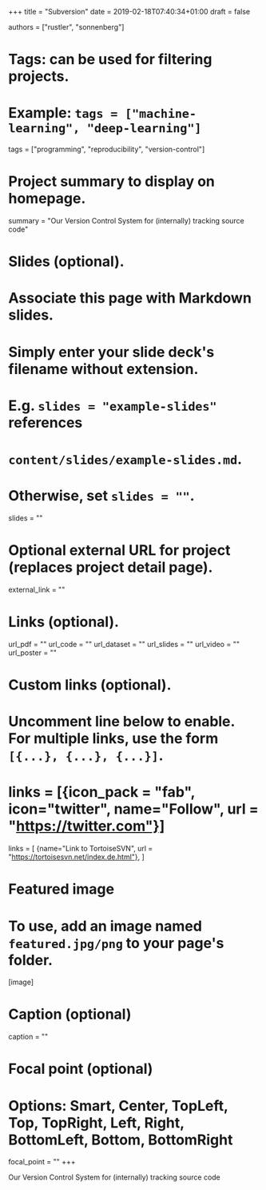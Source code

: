 +++
title = "Subversion"
date = 2019-02-18T07:40:34+01:00
draft = false

authors = ["rustler", "sonnenberg"]

# Tags: can be used for filtering projects.
# Example: `tags = ["machine-learning", "deep-learning"]`
tags = ["programming", "reproducibility", "version-control"]

# Project summary to display on homepage.
summary = "Our Version Control System for (internally) tracking source code"

# Slides (optional).
#   Associate this page with Markdown slides.
#   Simply enter your slide deck's filename without extension.
#   E.g. `slides = "example-slides"` references 
#   `content/slides/example-slides.md`.
#   Otherwise, set `slides = ""`.
slides = ""

# Optional external URL for project (replaces project detail page).
external_link = ""

# Links (optional).
url_pdf = ""
url_code = ""
url_dataset = ""
url_slides = ""
url_video = ""
url_poster = ""

# Custom links (optional).
#   Uncomment line below to enable. For multiple links, use the form `[{...}, {...}, {...}]`.
# links = [{icon_pack = "fab", icon="twitter", name="Follow", url = "https://twitter.com"}]
links = [
{name="Link to TortoiseSVN",  url = "https://tortoisesvn.net/index.de.html"},
]

# Featured image
# To use, add an image named `featured.jpg/png` to your page's folder. 
[image]
  # Caption (optional)
  caption = ""

  # Focal point (optional)
  # Options: Smart, Center, TopLeft, Top, TopRight, Left, Right, BottomLeft, Bottom, BottomRight
  focal_point = ""
+++

Our Version Control System for (internally) tracking source code
